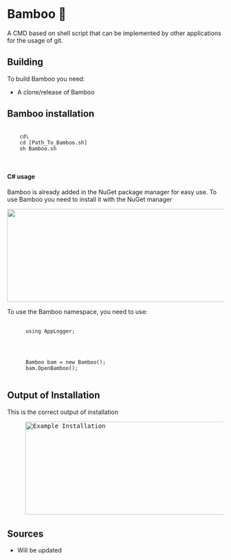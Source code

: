 # Bamboo 🎋
A CMD based on shell script that can be implemented by other applications for the usage of git.

## Building
To build Bamboo you need:
- A clone/release of Bamboo

<h2> Bamboo installation</h2>
<pre>
  <code>
    cd\
    cd [Path_To_Bamboo.sh]
    sh Bamboo.sh
  </code>
  </pre>
  <h4> C# usage</h4>
  <p> Bamboo is already added in the NuGet package manager for easy use. To use Bamboo you need to install it with the NuGet manager</p>
  <img src="https://i.imgur.com/uyYpvQF.png" width="718" height="216"> 
  <p> To use the Bamboo namespace, you need to use:</p>
  <pre>
    <code>
      using AppLogger;
    </code>
   </pre>
    <code>
      Bamboo bam = new Bamboo();
      bam.OpenBamboo();
    </code>
</pre>

<h2> Output of Installation</h2>
<p>
  This is the correct output of installation
</p>
<pre>
     <img src="https://i.imgur.com/2omg4lf.png" alt="Example Installation" width="718" height="216"> 
</pre>
<h2> Sources</h2>
<ul>
  <li>Will be updated</li>
</ul>
